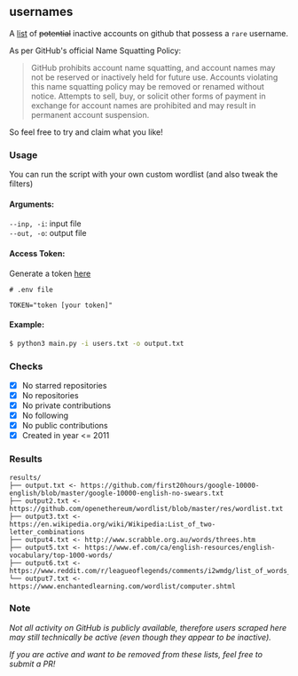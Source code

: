 ## usernames

A [list](https://github.com/terror/usernames/blob/master/all.txt) of ~~potential~~ inactive accounts on github that possess
a `rare` username.

As per GitHub's official Name Squatting Policy:

> GitHub prohibits account name squatting, and account names may not be reserved or inactively held for future use. Accounts violating this name squatting policy may be removed or renamed without notice. Attempts to sell, buy, or solicit other forms of payment in exchange for account names are prohibited and may result in permanent account suspension.

So feel free to try and claim what you like!

### Usage

You can run the script with your own custom wordlist (and also tweak the filters)

#### Arguments:  
`--inp, -i`: input file  
`--out, -o`: output file

#### Access Token:
Generate a token [here](https://github.com/settings/tokens)
```
# .env file 

TOKEN="token [your token]"
```
#### Example:
```bash
$ python3 main.py -i users.txt -o output.txt
```

### Checks
- [x] No starred repositories
- [x] No repositories
- [x] No private contributions
- [x] No following
- [x] No public contributions
- [x] Created in year <= 2011

### Results
```
results/
├── output.txt <- https://github.com/first20hours/google-10000-english/blob/master/google-10000-english-no-swears.txt
├── output2.txt <- https://github.com/openethereum/wordlist/blob/master/res/wordlist.txt
├── output3.txt <- https://en.wikipedia.org/wiki/Wikipedia:List_of_two-letter_combinations
├── output4.txt <- http://www.scrabble.org.au/words/threes.htm
├── output5.txt <- https://www.ef.com/ca/english-resources/english-vocabulary/top-1000-words/
├── output6.txt <- https://www.reddit.com/r/leagueoflegends/comments/i2wmdg/list_of_words_so_you_can_play_skribbl_with_lol/
└── output7.txt <- https://www.enchantedlearning.com/wordlist/computer.shtml
```

### Note
*Not all activity on GitHub is publicly available, therefore users scraped here may still technically be active (even though they appear to be inactive).*

*If you are active and want to be removed from these lists, feel free to submit a PR!*

